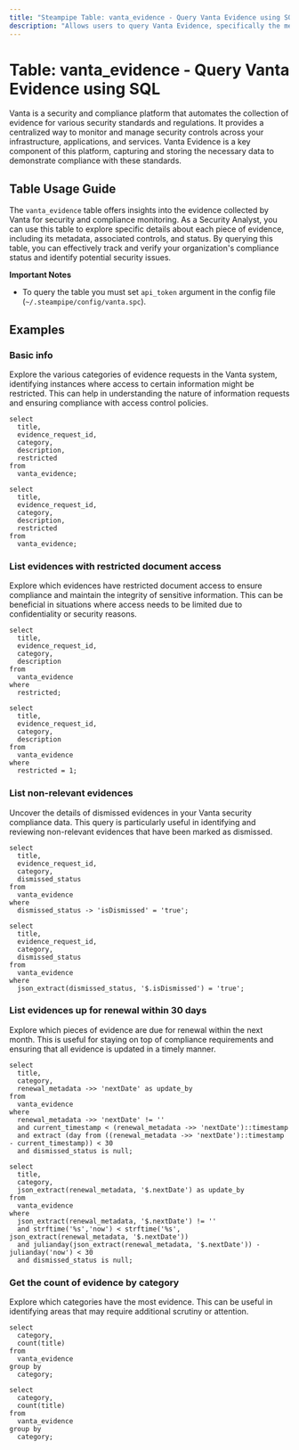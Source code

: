 ```yaml
---
title: "Steampipe Table: vanta_evidence - Query Vanta Evidence using SQL"
description: "Allows users to query Vanta Evidence, specifically the metadata and details of the evidence collected by Vanta for security and compliance monitoring."
---
```


# Table: vanta_evidence - Query Vanta Evidence using SQL

Vanta is a security and compliance platform that automates the collection of evidence for various security standards and regulations. It provides a centralized way to monitor and manage security controls across your infrastructure, applications, and services. Vanta Evidence is a key component of this platform, capturing and storing the necessary data to demonstrate compliance with these standards.

## Table Usage Guide

The `vanta_evidence` table offers insights into the evidence collected by Vanta for security and compliance monitoring. As a Security Analyst, you can use this table to explore specific details about each piece of evidence, including its metadata, associated controls, and status. By querying this table, you can effectively track and verify your organization's compliance status and identify potential security issues.

**Important Notes**
- To query the table you must set `api_token` argument in the config file (`~/.steampipe/config/vanta.spc`).

## Examples

### Basic info
Explore the various categories of evidence requests in the Vanta system, identifying instances where access to certain information might be restricted. This can help in understanding the nature of information requests and ensuring compliance with access control policies.

```sql+postgres
select
  title,
  evidence_request_id,
  category,
  description,
  restricted
from
  vanta_evidence;
```

```sql+sqlite
select
  title,
  evidence_request_id,
  category,
  description,
  restricted
from
  vanta_evidence;
```

### List evidences with restricted document access
Explore which evidences have restricted document access to ensure compliance and maintain the integrity of sensitive information. This can be beneficial in situations where access needs to be limited due to confidentiality or security reasons.

```sql+postgres
select
  title,
  evidence_request_id,
  category,
  description
from
  vanta_evidence
where
  restricted;
```

```sql+sqlite
select
  title,
  evidence_request_id,
  category,
  description
from
  vanta_evidence
where
  restricted = 1;
```

### List non-relevant evidences
Uncover the details of dismissed evidences in your Vanta security compliance data. This query is particularly useful in identifying and reviewing non-relevant evidences that have been marked as dismissed.

```sql+postgres
select
  title,
  evidence_request_id,
  category,
  dismissed_status
from
  vanta_evidence
where
  dismissed_status -> 'isDismissed' = 'true';
```

```sql+sqlite
select
  title,
  evidence_request_id,
  category,
  dismissed_status
from
  vanta_evidence
where
  json_extract(dismissed_status, '$.isDismissed') = 'true';
```

### List evidences up for renewal within 30 days
Explore which pieces of evidence are due for renewal within the next month. This is useful for staying on top of compliance requirements and ensuring that all evidence is updated in a timely manner.

```sql+postgres
select
  title,
  category,
  renewal_metadata ->> 'nextDate' as update_by
from
  vanta_evidence
where
  renewal_metadata ->> 'nextDate' != ''
  and current_timestamp < (renewal_metadata ->> 'nextDate')::timestamp
  and extract (day from ((renewal_metadata ->> 'nextDate')::timestamp - current_timestamp)) < 30
  and dismissed_status is null;
```

```sql+sqlite
select
  title,
  category,
  json_extract(renewal_metadata, '$.nextDate') as update_by
from
  vanta_evidence
where
  json_extract(renewal_metadata, '$.nextDate') != ''
  and strftime('%s','now') < strftime('%s', json_extract(renewal_metadata, '$.nextDate'))
  and julianday(json_extract(renewal_metadata, '$.nextDate')) - julianday('now') < 30
  and dismissed_status is null;
```

### Get the count of evidence by category
Explore which categories have the most evidence. This can be useful in identifying areas that may require additional scrutiny or attention.

```sql+postgres
select
  category,
  count(title)
from
  vanta_evidence
group by
  category;
```

```sql+sqlite
select
  category,
  count(title)
from
  vanta_evidence
group by
  category;
```